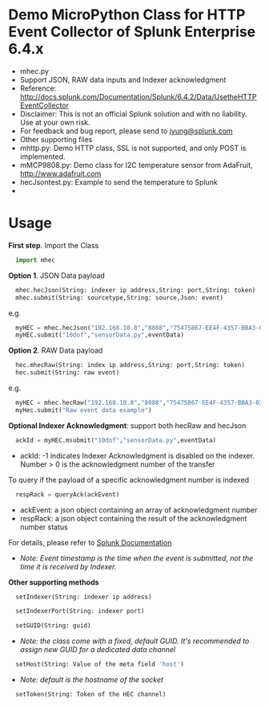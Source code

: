 # Demo MicroPython Class for HTTP Event Collector of Splunk Enterprise 6.4.x
- mhec.py
- Support JSON, RAW data inputs and Indexer acknowledgment
- Reference: http://docs.splunk.com/Documentation/Splunk/6.4.2/Data/UsetheHTTPEventCollector
- Disclaimer: This is not an official Splunk solution and with no liability. Use at your own risk.
- For feedback and bug report, please send to jyung@splunk.com
- Other supporting files
- mhttp.py: Demo HTTP class, SSL is not supported, and only POST is implemented.
- mMCP9808.py: Demo class for I2C temperature sensor from AdaFruit, http://www.adafruit.com 
- hecJsontest.py: Example to send the temperature to Splunk
-
# Usage
**First step**. Import the Class
```python
  import mhec
```

**Option 1**. JSON Data payload
```python
  mhec.hecJson(String: indexer ip address,String: port,String: token)
  mhec.submit(String: sourcetype,String: source,Json: event)
```
e.g.
```python
  myHEC = mhec.hecJson("192.168.10.8","8088","75475867-EE4F-4357-BBA3-03F1D66F3697")
  myHEC.submit("10dof","sensorData.py",eventData)
```

**Option 2**. RAW Data payload
```python
  hec.mhecRaw(String: index ip address,String: port,String: token)
  hec.submit(String: raw event)
```
e.g.
```python
  myHEC = mhec.hecRaw("192.168.10.8","8088","75475867-EE4F-4357-BBA3-03F1D66F3697")
  myHec.submit("Raw event data example")
````

**Optional Indexer Acknowledgment**: support both hecRaw and hecJson
```python
  ackId = myHEC.msubmit("10dof","sensorData.py",eventData)
```
- ackId: -1 indicates Indexer Acknowledgment is disabled on the indexer. Number > 0 is the acknowledgment number of the transfer

To query if the payload of a specific acknowledgment number is indexed
```python
  respRack = queryAck(ackEvent)
```
- ackEvent: a json object containing an array of acknowledgment number
- respRack: a json object containing the result of the acknowledgment number status

For details, please refer to [Splunk Documentation](http://dev.splunk.com/view/event-collector/SP-CAAAE8X)

* *Note: Event timestamp is the time when the event is submitted, not the time it is received by Indexer.*

**Other supporting methods**
```python
  setIndexer(String: indexer ip address)
```

```python
  setIndexerPort(String: indexer port)
```

```python
  setGUID(String: guid)
```
* *Note: the class come with a fixed, default GUID. It's recommended to assign new GUID for a dedicated data channel*
```python
  setHost(String: Value of the meta field 'host')
```
* *Note: default is the hostname of the socket*
```python
  setToken(String: Token of the HEC channel)
```
